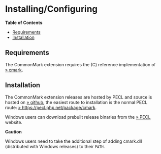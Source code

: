 Installing/Configuring
======================

**Table of Contents**

-   [Requirements](/cmark/setup.html#Requirements)
-   [Installation](/cmark/setup.html#Installation)

Requirements
------------

The CommonMark extension requires the (C) reference implementation of
<a href="https://github.com/commonmark/cmark" class="link external">» cmark</a>.

Installation
------------

The CommonMark extension releases are hosted by PECL and source is
hosted on
<a href="https://github.com/krakjoe/cmark" class="link external">» github</a>,
the easiest route to installation is the normal PECL route:
<a href="https://pecl.php.net/package/cmark" class="link external">» https://pecl.php.net/package/cmark</a>.

Windows users can download prebuilt release binaries from the
<a href="https://windows.php.net/downloads/pecl/releases/cmark" class="link external">» PECL</a>
website.

**Caution**

Windows users need to take the additional step of adding cmark.dll
(distributed with Windows releases) to their `PATH`.
